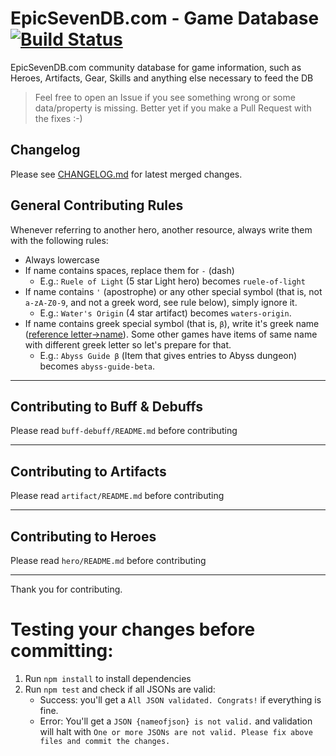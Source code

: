 # EpicSevenDB.com - Game Database [![Build Status](https://travis-ci.com/EpicSevenDB/gamedatabase.svg?branch=master)](https://travis-ci.com/EpicSevenDB/gamedatabase)

EpicSevenDB.com community database for game information, such as Heroes, Artifacts, Gear, Skills and anything else necessary to feed the DB

> Feel free to open an Issue if you see something wrong or some data/property is missing. Better yet if you make a Pull Request with the fixes :-)

## Changelog

Please see [CHANGELOG.md](https://github.com/EpicSevenDB/gamedatabase/blob/master/CHANGELOG.md) for latest merged changes.

## General Contributing Rules

Whenever referring to another hero, another resource, always write them with the following rules:

-   Always lowercase
-   If name contains spaces, replace them for `-` (dash)
    -   E.g.: `Ruele of Light` (5 star Light hero) becomes `ruele-of-light`
-   If name contains `'` (apostrophe) or any other special symbol (that is, not `a-zA-Z0-9`, and not a greek word, see rule below), simply ignore it.
    -   E.g.: `Water's Origin` (4 star artifact) becomes `waters-origin`.
-   If name contains greek special symbol (that is, `β`), write it's greek name ([reference letter->name](https://en.wikipedia.org/wiki/Greek_alphabet#Sound_values)). Some other games have items of same name with different greek letter so let's prepare for that.
    -   E.g.: `Abyss Guide β` (Item that gives entries to Abyss dungeon) becomes `abyss-guide-beta`.

---

## Contributing to Buff & Debuffs

Please read `buff-debuff/README.md` before contributing

---

## Contributing to Artifacts

Please read `artifact/README.md` before contributing

---

## Contributing to Heroes

Please read `hero/README.md` before contributing

---

Thank you for contributing.

# Testing your changes before committing:

1. Run `npm install` to install dependencies
2. Run `npm test` and check if all JSONs are valid:
    - Success: you'll get a `All JSON validated. Congrats!` if everything is fine.
    - Error: You'll get a `JSON {nameofjson} is not valid.` and validation will halt with `One or more JSONs are not valid. Please fix above files and commit the changes.`
